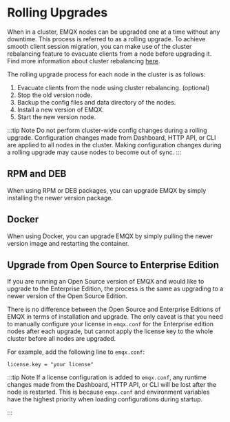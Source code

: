 # Rolling Upgrades

When in a cluster, EMQX nodes can be upgraded one at a time without any downtime. This process is referred to as a rolling upgrade. To achieve smooth client session migration, you can make use of the cluster rebalancing feature to evacuate clients from a node before upgrading it. Find more information about cluster rebalancing [here](./cluster/rebalancing.md).

The rolling upgrade process for each node in the cluster is as follows:

1. Evacuate clients from the node using cluster rebalancing. (optional)
2. Stop the old version node.
3. Backup the config files and data directory of the nodes.
4. Install a new version of EMQX.
5. Start the new version node.

:::tip Note
Do not perform cluster-wide config changes during a rolling upgrade. Configuration changes made from Dashboard, HTTP API, or CLI are applied to all nodes in the cluster. Making configuration changes during a rolling upgrade may cause nodes to become out of sync.
:::

## RPM and DEB

When using RPM or DEB packages, you can upgrade EMQX by simply installing the newer version package.

## Docker

When using Docker, you can upgrade EMQX by simply pulling the newer version image and restarting the container.

## Upgrade from Open Source to Enterprise Edition

If you are running an Open Source version of EMQX and would like to upgrade to the Enterprise Edition,
the process is the same as upgrading to a newer version of the Open Source Edition.

There is no difference between the Open Source and Enterprise Editions of EMQX in terms of installation and upgrade.
The only caveat is that you need to manually configure your license in `emqx.conf` for the Enterprise edition nodes after each upgrade, but cannot apply the license key to the whole cluster before all nodes are upgraded.

For example, add the following line to `emqx.conf`:
```
license.key = "your license"
```

:::tip Note
If a license configuration is added to `emqx.conf`, any runtime changes made from the Dashboard, HTTP API, or CLI will be lost after the node is restarted. This is because `emqx.conf` and environment variables have the highest priority when loading configurations during startup.

:::
